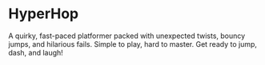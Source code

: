 # HyperHop
A quirky, fast-paced platformer packed with unexpected twists, bouncy jumps, and hilarious fails. Simple to play, hard to master. Get ready to jump, dash, and laugh!
